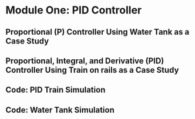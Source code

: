 # Module One: PID Controller

## Proportional (P) Controller Using Water Tank as a Case Study

## Proportional, Integral, and Derivative (PID) Controller Using Train on rails as a Case Study

## Code: PID Train Simulation

## Code: Water Tank Simulation
